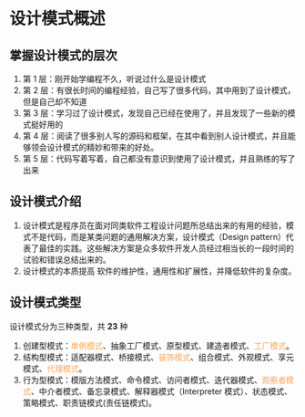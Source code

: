 # 设计模式概述

## 掌握设计模式的层次

1. 第 1 层：刚开始学编程不久，听说过什么是设计模式
2. 第 2 层：有很长时间的编程经验，自己写了很多代码，其中用到了设计模式，但是自己却不知道
3. 第 3 层：学习过了设计模式，发现自己已经在使用了，并且发现了一些新的模式挺好用的
4. 第 4 层：阅读了很多别人写的源码和框架，在其中看到别人设计模式，并且能够领会设计模式的精妙和带来的好处。
5. 第 5 层：代码写着写着，自己都没有意识到使用了设计模式，并且熟练的写了出来

## 设计模式介绍

1. 设计模式是程序员在面对同类软件工程设计问题所总结出来的有用的经验，模式不是代码，而是某类问题的通用解决方案，设计模式（Design pattern）代表了最佳的实践。这些解决方案是众多软件开发人员经过相当长的一段时间的试验和错误总结出来的。
2. 设计模式的本质提高 软件的维护性，通用性和扩展性，并降低软件的复杂度。

## 设计模式类型

设计模式分为三种类型，共 **23** 种

1. 创建型模式：<font color="#faa755">单例模式</font>、抽象工厂模式、原型模式、建造者模式、<font color="#faa755">工厂模式</font>。
2. 结构型模式：适配器模式、桥接模式、<font color="#faa755">装饰模式</font>、组合模式、外观模式、享元模式、<font color="#faa755">代理模式</font>。
3. 行为型模式：模版方法模式、命令模式、访问者模式、迭代器模式、<font color="#faa755">观察者模式</font>、中介者模式、备忘录模式、解释器模式（Interpreter 模式）、状态模式、策略模式、职责链模式(责任链模式)。